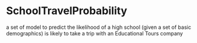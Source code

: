 # SchoolTravelProbability
a set of model to predict the likelihood of a high school (given a set of basic demographics) is likely to take a trip with an Educational Tours company
